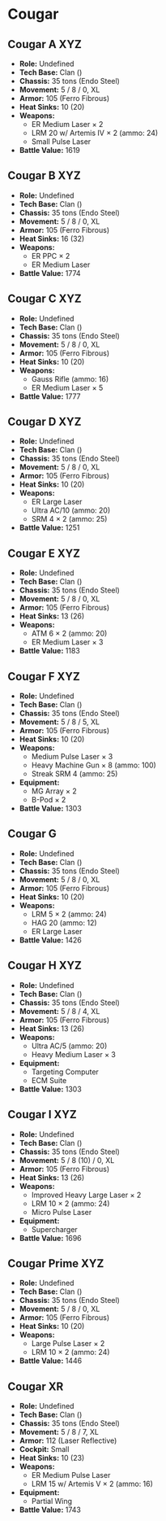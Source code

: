 # Cougar
## Cougar A XYZ
- **Role:** Undefined
- **Tech Base:** Clan ()
- **Chassis:** 35 tons (Endo Steel)
- **Movement:** 5 / 8 / 0, XL
- **Armor:** 105 (Ferro Fibrous)
- **Heat Sinks:** 10 (20)
- **Weapons:**
  - ER Medium Laser × 2
  - LRM 20 w/ Artemis IV × 2 (ammo: 24)
  - Small Pulse Laser
- **Battle Value:** 1619

## Cougar B XYZ
- **Role:** Undefined
- **Tech Base:** Clan ()
- **Chassis:** 35 tons (Endo Steel)
- **Movement:** 5 / 8 / 0, XL
- **Armor:** 105 (Ferro Fibrous)
- **Heat Sinks:** 16 (32)
- **Weapons:**
  - ER PPC × 2
  - ER Medium Laser
- **Battle Value:** 1774

## Cougar C XYZ
- **Role:** Undefined
- **Tech Base:** Clan ()
- **Chassis:** 35 tons (Endo Steel)
- **Movement:** 5 / 8 / 0, XL
- **Armor:** 105 (Ferro Fibrous)
- **Heat Sinks:** 10 (20)
- **Weapons:**
  - Gauss Rifle (ammo: 16)
  - ER Medium Laser × 5
- **Battle Value:** 1777

## Cougar D XYZ
- **Role:** Undefined
- **Tech Base:** Clan ()
- **Chassis:** 35 tons (Endo Steel)
- **Movement:** 5 / 8 / 0, XL
- **Armor:** 105 (Ferro Fibrous)
- **Heat Sinks:** 10 (20)
- **Weapons:**
  - ER Large Laser
  - Ultra AC/10 (ammo: 20)
  - SRM 4 × 2 (ammo: 25)
- **Battle Value:** 1251

## Cougar E XYZ
- **Role:** Undefined
- **Tech Base:** Clan ()
- **Chassis:** 35 tons (Endo Steel)
- **Movement:** 5 / 8 / 0, XL
- **Armor:** 105 (Ferro Fibrous)
- **Heat Sinks:** 13 (26)
- **Weapons:**
  - ATM 6 × 2 (ammo: 20)
  - ER Medium Laser × 3
- **Battle Value:** 1183

## Cougar F XYZ
- **Role:** Undefined
- **Tech Base:** Clan ()
- **Chassis:** 35 tons (Endo Steel)
- **Movement:** 5 / 8 / 5, XL
- **Armor:** 105 (Ferro Fibrous)
- **Heat Sinks:** 10 (20)
- **Weapons:**
  - Medium Pulse Laser × 3
  - Heavy Machine Gun × 8 (ammo: 100)
  - Streak SRM 4 (ammo: 25)
- **Equipment:**
  - MG Array × 2
  - B-Pod × 2
- **Battle Value:** 1303

## Cougar G
- **Role:** Undefined
- **Tech Base:** Clan ()
- **Chassis:** 35 tons (Endo Steel)
- **Movement:** 5 / 8 / 0, XL
- **Armor:** 105 (Ferro Fibrous)
- **Heat Sinks:** 10 (20)
- **Weapons:**
  - LRM 5 × 2 (ammo: 24)
  - HAG 20 (ammo: 12)
  - ER Large Laser
- **Battle Value:** 1426

## Cougar H XYZ
- **Role:** Undefined
- **Tech Base:** Clan ()
- **Chassis:** 35 tons (Endo Steel)
- **Movement:** 5 / 8 / 4, XL
- **Armor:** 105 (Ferro Fibrous)
- **Heat Sinks:** 13 (26)
- **Weapons:**
  - Ultra AC/5 (ammo: 20)
  - Heavy Medium Laser × 3
- **Equipment:**
  - Targeting Computer
  - ECM Suite
- **Battle Value:** 1303

## Cougar I XYZ
- **Role:** Undefined
- **Tech Base:** Clan ()
- **Chassis:** 35 tons (Endo Steel)
- **Movement:** 5 / 8 (10) / 0, XL
- **Armor:** 105 (Ferro Fibrous)
- **Heat Sinks:** 13 (26)
- **Weapons:**
  - Improved Heavy Large Laser × 2
  - LRM 10 × 2 (ammo: 24)
  - Micro Pulse Laser
- **Equipment:**
  - Supercharger
- **Battle Value:** 1696

## Cougar Prime XYZ
- **Role:** Undefined
- **Tech Base:** Clan ()
- **Chassis:** 35 tons (Endo Steel)
- **Movement:** 5 / 8 / 0, XL
- **Armor:** 105 (Ferro Fibrous)
- **Heat Sinks:** 10 (20)
- **Weapons:**
  - Large Pulse Laser × 2
  - LRM 10 × 2 (ammo: 24)
- **Battle Value:** 1446

## Cougar XR
- **Role:** Undefined
- **Tech Base:** Clan ()
- **Chassis:** 35 tons (Endo Steel)
- **Movement:** 5 / 8 / 7, XL
- **Armor:** 112 (Laser Reflective)
- **Cockpit:** Small
- **Heat Sinks:** 10 (23)
- **Weapons:**
  - ER Medium Pulse Laser
  - LRM 15 w/ Artemis V × 2 (ammo: 16)
- **Equipment:**
  - Partial Wing
- **Battle Value:** 1743

